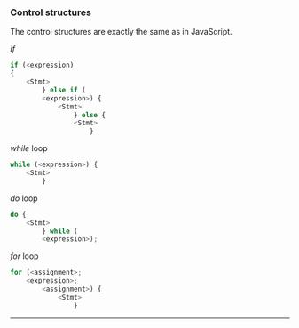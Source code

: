 ### Control structures

The control structures are exactly the same as in JavaScript.

_if_

```js
if (<expression)
{
    <Stmt>
        } else if (
        <expression>) {
            <Stmt>
                } else {
                <Stmt>
                    }
```

_while_ loop

```js
while (<expression>) {
    <Stmt>
        }
```

_do_ loop

```js
do {
    <Stmt>
        } while (
        <expression>);
```

_for_ loop

```js
for (<assignment>;
    <expression>;
        <assignment>) {
            <Stmt>
                }
```

---
